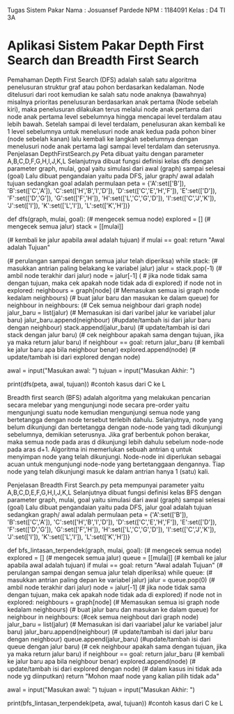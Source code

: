Tugas Sistem Pakar
Nama : Josuansef Pardede
NPM : 1184091
Kelas : D4 TI 3A

# Aplikasi Sistem Pakar Depth First Search dan Breadth First Search

Pemahaman
Depth First Search (DFS) adalah salah satu algoritma penelusuran struktur graf atau pohon berdasarkan kedalaman. Node ditelusuri dari root kemudian ke salah satu node anaknya (bawahnya) misalnya prioritas penelusuran berdasarkan anak pertama (Node sebelah kiri), maka penelusuran dilakukan terus melalui node anak pertama dari node anak pertama level sebelumnya hingga mencapai level terdalam atau lebih bawah. Setelah sampai di level terdalam, penelusuran akan kembali ke 1 level sebelumnya untuk menelusuri node anak kedua pada pohon biner (node sebelah kanan) lalu kembali ke langkah sebelumnya dengan menelusuri node anak pertama lagi sampai level terdalam dan seterusnya.
Penjelasan DepthFirstSearch.py
Peta dibuat yaitu dengan parameter A,B,C,D,F,G,H,I,J,K,L
Selanjutnya dibuat fungsi definisi kelas dfs dengan parameter graph, mulai, goal yaitu simulasi dari awal (graph) sampai selesai (goal)
Lalu dibuat pengandaian yaitu pada DFS, jalur graph/ awal adalah tujuan sedangkan goal adalah permulaan
peta = {'A':set(['B']),
        'B':set(['C','A']),
        'C':set(['H','B','I','D']),
        'D':set(['C','E','H','F']),
        'E':set(['D']),
        'F':set(['D','G']),
        'G':set(['F','H']),
        'H':set(['L','C','G','D']),
        'I':set(['C','J','K']),
        'J':set(['I']),
        'K':set(['L','I']),
        'L':set(['K','H'])}
        
def dfs(graph, mulai, goal):
(# mengecek semua node)
    explored = []
(# mengecek semua jalur)
    stack = [[mulai]]
    
(# kembali ke jalur apabila awal adalah tujuan)
    if mulai == goal:
        return "Awal adalah Tujuan"

(# perulangan sampai dengan semua jalur telah diperiksa)
    while stack:
        (# masukkan antrian paling belakang ke variabel jalur)
        jalur = stack.pop(-1)
        (# ambil node terakhir dari jalur)
        node = jalur[-1]
        ( # jika node tidak sama dengan tujuan, maka cek apakah node tidak ada di explored)
        if node not in explored:
            neighbours = graph[node]
            (# Memasukan semua isi graph node kedalam neighbours)
            (# buat jalur baru dan masukan ke dalam queue)
            for neighbour in neighbours:
            (# Cek semua neighbour dari graph node)
                jalur_baru = list(jalur)
                (# Memasukan isi dari varibel jalur ke variabel jalur baru)
                jalur_baru.append(neighbour)
                (#update/tambah isi dari jalur baru dengan neighbour)
                stack.append(jalur_baru)
                (# update/tambah isi dari stack dengan jalur baru)
                (# cek neighbour apakah sama dengan tujuan, jika ya maka return jalur baru)
                if neighbour == goal:
                    return jalur_baru
                    (# kembali ke jalur baru apa bila neighbour benar)
      explored.append(node)
      (# update/tambah isi dari explored dengan node)

awal = input("Masukan awal: ")
tujuan = input("Masukan Akhir: ")

print(dfs(peta, awal, tujuan)) #contoh kasus dari C ke L

Breadth first search (BFS) adalah algoritma yang melakukan pencarian secara melebar yang mengunjungi node secara pre-order yaitu mengunjungi suatu node kemudian mengunjungi semua node yang bertetangga dengan node tersebut terlebih dahulu. Selanjutnya, node yang belum dikunjungi dan bertetangga dengan node-node yang tadi dikunjungi sebelumnya, demikian seterusnya. Jika graf berbentuk pohon berakar, maka semua node pada aras d dikunjungi lebih dahulu sebelum node-node pada aras d+1. Algoritma ini memerlukan sebuah antrian q untuk menyimpan node yang telah dikunjungi. Node-node ini diperlukan sebagai acuan untuk mengunjungi node-node yang bertetanggaan dengannya. Tiap node yang telah dikunjungi masuk ke dalam antrian hanya 1 (satu) kali. 

Penjelasan Breadth First Search.py
peta mempunyai parameter yaitu A,B,C,D,E,F,G,H,I,J,K,L
Selanjutnya dibuat fungsi definisi kelas BFS dengan parameter graph, mulai, goal yaitu simulasi dari awal (graph) sampai selesai (goal)
Lalu dibuat pengandaian yaitu pada DFS, jalur goal adalah tujuan sedangkan graph/ awal adalah permulaan
peta = {'A':set(['B']),
        'B':set(['C','A']),
        'C':set(['H','B','I','D']),
        'D':set(['C','E','H','F']),
        'E':set(['D']),
        'F':set(['D','G']),
        'G':set(['F','H']),
        'H':set(['L','C','G','D']),
        'I':set(['C','J','K']),
        'J':set(['I']),
        'K':set(['L','I']),
        'L':set(['K','H'])}


def bfs_lintasan_terpendek(graph, mulai, goal):
    (# mengecek semua node)
    explored = []
    (# mengecek semua jalur)
    queue = [[mulai]]
    (# kembali ke jalur apabila awal adalah tujuan)
    if mulai == goal:
        return "Awal adalah Tujuan"
    (# perulangan sampai dengan semua jalur telah diperiksa)
    while queue:
        (# masukkan antrian paling depan ke variabel jalur)
        jalur = queue.pop(0)
        (# ambil node terakhir dari jalur)
        node = jalur[-1]
        (# jika node tidak sama dengan tujuan, maka cek apakah node tidak ada di explored)
        if node not in explored:
            neighbours = graph[node]
            (# Memasukan semua isi graph node kedalam neighbours)
            (# buat jalur baru dan masukan ke dalam queue)
            for neighbour in neighbours:
            (#cek semua neighbout dari graph node)
                jalur_baru = list(jalur)
                (# Memasukan isi dari vaariabel jalur ke variabel jalur baru)
                jalur_baru.append(neighbour)
                (# update/tambah isi dari jalur baru dengan neighbour)
                queue.append(jalur_baru)
                (#update/tambah isi dari queue dengan jalur baru)
                (# cek neighbour apakah sama dengan tujuan, jika ya maka return jalur baru)
                if neighbour == goal:
                    return jalur_baru
                    (# kembali ke jalur baru apa bila neighbour benar)
            explored.append(node)
            (# update/tambah isi dari explored dengan node)
    (# dalam kasus ini tidak ada node yg diinputkan)
    return "Mohon maaf node yang kalian pilih tidak ada"

awal = input("Masukan awal: ")
tujuan = input("Masukan Akhir: ")

print(bfs_lintasan_terpendek(peta, awal, tujuan)) #contoh kasus dari C ke L

